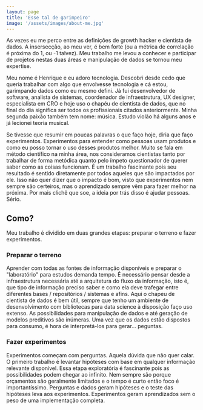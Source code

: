 ```yaml
---
layout: page
title: 'Esse tal de garimpeiro'
image: '/assets/images/about-me.jpg'
---
```


As vezes eu me perco entre as definições de growth hacker e cientista de dados. A insersecção, ao meu ver, é bem forte (ou a métrica de correlação é próxima do 1, ou -1 talvez). Meu trabalho me levou a conhecer e participar de projetos nestas duas áreas e manipulação de dados se tornou meu expertise.

Meu nome é Henrique e eu adoro tecnologia. Descobri desde cedo que queria trabalhar com algo que envolvesse tecnologia e cá estou, garimpando dados como eu mesmo defini. Já fui desenvolvedor de software, analista de sistemas, coordenador de infraestrutura, UX designer, especialista em CRO e hoje uso o chapéu de cientista de dados, que no final do dia significa ser todos os profissionais citados anteriormente. Minha segunda paixão também tem nome: música. Estudo violão há alguns anos e já lecionei teoria musical.

Se tivesse que resumir em poucas palavras o que faço hoje, diria que faço experimentos. Experimentos para entender como pessoas usam produtos e como eu posso tornar o uso desses produtos melhor. Muito se fala em método científico na minha área, nos consideramos cientistas tanto por trabalhar de forma metódica quanto pelo ímpeto questionador de querer saber como as coisas funcionam. É um trabalho fascinante pois seu resultado é sentido diretamente por todos aqueles que são impactados por ele. Isso não quer dizer que o impacto é bom, visto que experimentos nem sempre são certeiros, mas o aprendizado sempre vêm para fazer melhor na próxima. Por mais clichê que soe, a ideia por trás disso é ajudar pessoas. Sério.

## Como?

Meu trabalho é dividido em duas grandes etapas: preparar o terreno e fazer experimentos.

### Preparar o terreno

Aprender com todas as fontes de informação disponíveis e preparar o "laboratório" para estudos demanda tempo. É necessário pensar desde a infraestrutura necessária até a arquitetura do fluxo da informação, isto é, que tipo de informação preciso saber e como ela deve trafegar entre diferentes bases / repositórios / sistemas e afins. Aqui o chapeu de cientista de dados é bem útil, sempre que tenho um ambiente de desenvolvimento com bibliotecas para data science à disposição faço uso extenso. As possibilidades para manipulação de dados e até geração de modelos preditivos são inúmeras. Uma vez que os dados estão dispostos para consumo, é hora de interpretá-los para gerar... peguntas.

### Fazer experimentos

Experimentos começam com perguntas. Aquela dúvida que não quer calar. O primeiro trabalho é levantar hipóteses com base em qualquer informação relevante disponível. Essa etapa exploratória é fascinante pois as possibilidades podem chegar ao infinito. Nem sempre são porque orçamentos são geralmente limitados e o tempo é curto então foco é importantíssimo. Perguntas e dados geram hipóteses e o teste das hipóteses leva aos experimentos. Experimentos geram aprendizados sem o peso de uma implementação completa.
